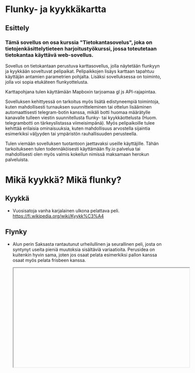 # Flunky- ja kyykkäkartta

## Esittely
### Tämä sovellus on osa kurssia "Tietokantasovelus", joka on tietojenkäsittelytieteen harjoitustyökurssi, jossa toteutetaan tietokantaa käyttävä web-sovellus.

Sovellus on tietokantaan perustuva karttasovellus, jolla näytetään flunkyyn ja kyykkään soveltuvat pelipaikat. Pelipaikkojen lisäys karttaan tapahtuu käyttäjän antamien parametrien pohjalta. Lisäksi sovelluksessa on toiminto, jolla voi sopia etukäteen flunkyottelusta. 

Karttapohjana tulen käyttämään Mapboxin tarjoamaa gl js API-rajapintaa. 

Sovelluksen kehittyessä on tarkoitus myös lisätä edistyneempiä toimintoja, kuten mahdollisesti turnauksen suunnitteleminen tai ottelun lisääminen automaattisesti telegram-botin kanssa, mikäli botti huomaa määrätylle kanavalle tulleen viestin suunnitellusta flunky- tai kyykkäottelusta (Huom. telegrambotti on tärkeyslistassa viimeisimpänä). Myös pelipaikoille tulee kehittää erilaisia ominaisuuksia, kuten mahdollisuus arvostella sijaintia esimerkiksi väljyyden tai ympäristön rauhallisuuden perusteella. 

Tulen viemään sovelluksen tuotantoon jaettavaksi useille käyttäjille. Tähän tarkoitukseen tulen todennäköisesti käyttämään fly.io palvelua tai mahdollisesti olen myös valmis kokeilun nimissä maksamaan herokun palveluista.  

# Mikä kyykkä? Mikä flunky?

## Kyykkä
  - Vuosisatoja vanha karjalainen ulkona pelattava peli. https://fi.wikipedia.org/wiki/Kyykk%C3%A4

## Flynky
  -	Alun perin Saksasta rantautunut urheilullinen ja seurallinen peli, josta on syntynyt useita pieniä muutoksia sisältäviä variaatioita. Perusidea on kuitenkin hyvin sama, joten jos osaat pelata esimerkiksi pallon kanssa osaat myös pelata frisbeen kanssa.

    <iframe width="560" height="315"
src="https://www.youtube.com/embed/MUQfKFzIOeU" 
frameborder="0" 
allow="accelerometer; autoplay; encrypted-media; gyroscope; picture-in-picture" 
allowfullscreen></iframe>

